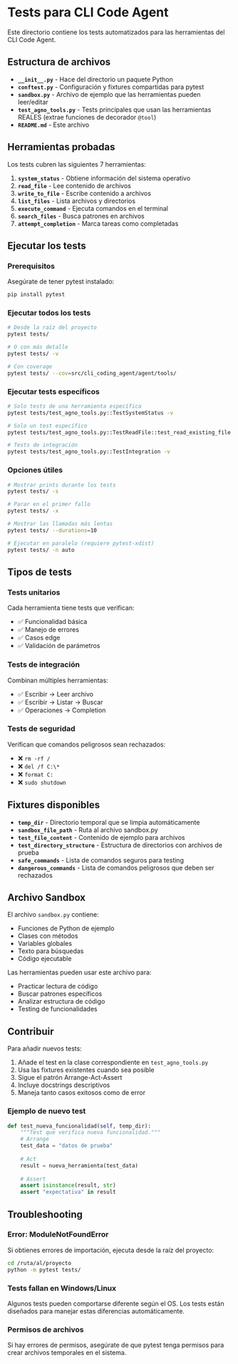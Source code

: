 # Tests para CLI Code Agent

Este directorio contiene los tests automatizados para las herramientas del CLI Code Agent.

## Estructura de archivos

- **`__init__.py`** - Hace del directorio un paquete Python
- **`conftest.py`** - Configuración y fixtures compartidas para pytest
- **`sandbox.py`** - Archivo de ejemplo que las herramientas pueden leer/editar
- **`test_agno_tools.py`** - Tests principales que usan las herramientas REALES (extrae funciones de decorador `@tool`)
- **`README.md`** - Este archivo

## Herramientas probadas

Los tests cubren las siguientes 7 herramientas:

1. **`system_status`** - Obtiene información del sistema operativo
2. **`read_file`** - Lee contenido de archivos
3. **`write_to_file`** - Escribe contenido a archivos
4. **`list_files`** - Lista archivos y directorios
5. **`execute_command`** - Ejecuta comandos en el terminal
6. **`search_files`** - Busca patrones en archivos
7. **`attempt_completion`** - Marca tareas como completadas

## Ejecutar los tests

### Prerequisitos

Asegúrate de tener pytest instalado:

```bash
pip install pytest
```

### Ejecutar todos los tests

```bash
# Desde la raíz del proyecto
pytest tests/

# O con más detalle
pytest tests/ -v

# Con coverage
pytest tests/ --cov=src/cli_coding_agent/agent/tools/
```

### Ejecutar tests específicos

```bash
# Solo tests de una herramienta específica
pytest tests/test_agno_tools.py::TestSystemStatus -v

# Solo un test específico
pytest tests/test_agno_tools.py::TestReadFile::test_read_existing_file -v

# Tests de integración
pytest tests/test_agno_tools.py::TestIntegration -v
```

### Opciones útiles

```bash
# Mostrar prints durante los tests
pytest tests/ -s

# Parar en el primer fallo
pytest tests/ -x

# Mostrar las llamadas más lentas
pytest tests/ --durations=10

# Ejecutar en paralelo (requiere pytest-xdist)
pytest tests/ -n auto
```

## Tipos de tests

### Tests unitarios
Cada herramienta tiene tests que verifican:
- ✅ Funcionalidad básica
- ✅ Manejo de errores
- ✅ Casos edge
- ✅ Validación de parámetros

### Tests de integración
Combinan múltiples herramientas:
- ✅ Escribir → Leer archivo
- ✅ Escribir → Listar → Buscar
- ✅ Operaciones → Completion

### Tests de seguridad
Verifican que comandos peligrosos sean rechazados:
- ❌ `rm -rf /`
- ❌ `del /f C:\*`
- ❌ `format C:`
- ❌ `sudo shutdown`

## Fixtures disponibles

- **`temp_dir`** - Directorio temporal que se limpia automáticamente
- **`sandbox_file_path`** - Ruta al archivo sandbox.py
- **`test_file_content`** - Contenido de ejemplo para archivos
- **`test_directory_structure`** - Estructura de directorios con archivos de prueba
- **`safe_commands`** - Lista de comandos seguros para testing
- **`dangerous_commands`** - Lista de comandos peligrosos que deben ser rechazados

## Archivo Sandbox

El archivo `sandbox.py` contiene:
- Funciones de Python de ejemplo
- Clases con métodos
- Variables globales
- Texto para búsquedas
- Código ejecutable

Las herramientas pueden usar este archivo para:
- Practicar lectura de código
- Buscar patrones específicos
- Analizar estructura de código
- Testing de funcionalidades

## Contribuir

Para añadir nuevos tests:

1. Añade el test en la clase correspondiente en `test_agno_tools.py`
2. Usa las fixtures existentes cuando sea posible
3. Sigue el patrón Arrange-Act-Assert
4. Incluye docstrings descriptivos
5. Maneja tanto casos exitosos como de error

### Ejemplo de nuevo test

```python
def test_nueva_funcionalidad(self, temp_dir):
    """Test que verifica nueva funcionalidad."""
    # Arrange
    test_data = "datos de prueba"
    
    # Act
    result = nueva_herramienta(test_data)
    
    # Assert
    assert isinstance(result, str)
    assert "expectativa" in result
```

## Troubleshooting

### Error: ModuleNotFoundError
Si obtienes errores de importación, ejecuta desde la raíz del proyecto:
```bash
cd /ruta/al/proyecto
python -m pytest tests/
```

### Tests fallan en Windows/Linux
Algunos tests pueden comportarse diferente según el OS. Los tests están diseñados para manejar estas diferencias automáticamente.

### Permisos de archivos
Si hay errores de permisos, asegúrate de que pytest tenga permisos para crear archivos temporales en el sistema. 
